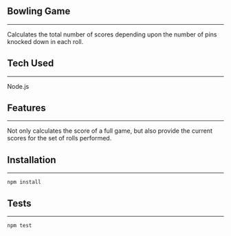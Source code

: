 ## Bowling Game
---
Calculates the total number of scores depending upon the number of pins knocked down in each roll. 

## Tech Used
---
Node.js

## Features
---
Not only calculates the score of a full game, but also provide the current scores for the set of rolls performed.

## Installation
---
`npm install`

## Tests
---
`npm test`
